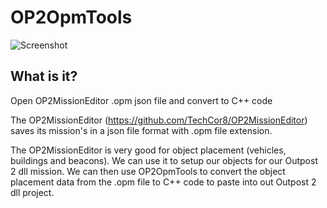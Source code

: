 # OP2OpmTools

![Screenshot](https://images.outpostuniverse.org/OP2OpmTools.png)

## What is it?

Open OP2MissionEditor .opm json file and convert to C++ code

The OP2MissionEditor (https://github.com/TechCor8/OP2MissionEditor) saves its mission's in a json file format with .opm file extension. 

The OP2MissionEditor is very good for object placement (vehicles, buildings and beacons). We can use it to setup our objects for our Outpost 2 dll mission. We can then use OP2OpmTools to convert the object placement data from the .opm file to C++ code to paste into out Outpost 2 dll project.
